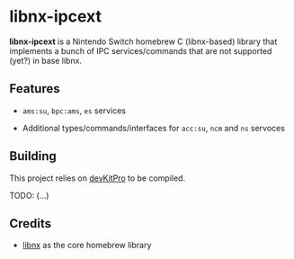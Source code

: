 # libnx-ipcext

**libnx-ipcext** is a Nintendo Switch homebrew C (libnx-based) library that implements a bunch of IPC services/commands that are not supported (yet?) in base libnx.

## Features

- `ams:su`, `bpc:ams`, `es` services

- Additional types/commands/interfaces for `acc:su`, `ncm` and `ns` servoces

## Building

This project relies on [devKitPro](https://devkitpro.org/) to be compiled.

TODO: (...)

## Credits

- [libnx](https://github.com/switchbrew/libnx) as the core homebrew library
